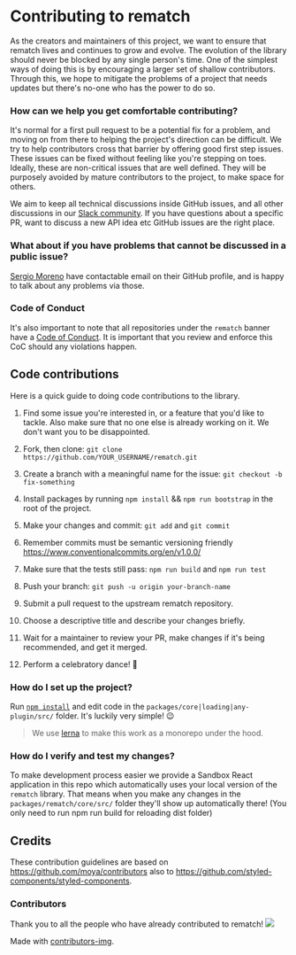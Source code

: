 # Contributing to rematch
As the creators and maintainers of this project, we want to ensure that rematch lives and continues to grow and evolve.
The evolution of the library should never be blocked by any single person's time.
One of the simplest ways of doing this is by encouraging a larger set of shallow contributors.
Through this, we hope to mitigate the problems of a project that needs updates but there's no-one who has the power to do so.

### How can we help you get comfortable contributing?

It's normal for a first pull request to be a potential fix for a problem, and moving on from there to helping the project's direction can be difficult.
We try to help contributors cross that barrier by offering good first step issues. These issues can be fixed without feeling like you're stepping on toes. Ideally, these are non-critical issues that are well defined. They will be purposely avoided by mature contributors to the project, to make space for others.

We aim to keep all technical discussions inside GitHub issues, and all other discussions in our [Slack community](https://rematchjs.slack.com). If you have questions about a specific PR, want to discuss a new API idea etc GitHub issues are the right place.

### What about if you have problems that cannot be discussed in a public issue?

[Sergio Moreno](https://github.com/semoal) have contactable email on their GitHub profile, and is happy to talk about any problems via those.

### Code of Conduct

It's also important to note that all repositories under the `rematch` banner have a [Code of Conduct](./CODE_OF_CONDUCT.md). It is important that you review and enforce this CoC should any violations happen.

## Code contributions

Here is a quick guide to doing code contributions to the library.

1. Find some issue you're interested in, or a feature that you'd like to tackle.
   Also make sure that no one else is already working on it. We don't want you to be
   disappointed.

2. Fork, then clone: `git clone https://github.com/YOUR_USERNAME/rematch.git`

3. Create a branch with a meaningful name for the issue: `git checkout -b fix-something`

4. Install packages by running `npm install` && `npm run bootstrap` in the root of the project.

5. Make your changes and commit: `git add` and `git commit`

6. Remember commits must be semantic versioning friendly  https://www.conventionalcommits.org/en/v1.0.0/

6. Make sure that the tests still pass: `npm run build` and `npm run test`

7. Push your branch: `git push -u origin your-branch-name`

8. Submit a pull request to the upstream rematch repository.

9. Choose a descriptive title and describe your changes briefly.

10. Wait for a maintainer to review your PR, make changes if it's being recommended, and get it merged.

11. Perform a celebratory dance! :dancer:

### How do I set up the project?

Run [`npm install`](https://npmjs.com/) and edit code in the `packages/core|loading|any-plugin/src/` folder. It's luckily very simple! :wink:

> We use [lerna](https://github.com/lerna/lerna) to make this work as a monorepo under the hood.

### How do I verify and test my changes?

To make development process easier we provide a Sandbox React application in this repo which automatically uses your local version of the `rematch` library.
That means when you make any changes in the `packages/rematch/core/src/` folder they'll show up automatically there! (You only need to run npm run build for reloading dist folder)

## Credits

These contribution guidelines are based on https://github.com/moya/contributors also to https://github.com/styled-components/styled-components.

### Contributors

Thank you to all the people who have already contributed to rematch!
<a href="https://github.com/rematch/rematch/graphs/contributors">
  <img src="https://contributors-img.web.app/image?repo=rematch/rematch" />
</a>

Made with [contributors-img](https://contributors-img.web.app).
